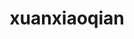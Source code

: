 ---
layout: home
title: xuanxiaoqian

head:
  - - meta
    - property: og:description
      content: 轩小浅个人官网
  - - meta
    - name: keywords
      content: 轩小浅

hero:
  name: xuanxiaoqian
  text: 轩小浅
  tagline: 有伞从不怕雨,没伞怨天尤人
  image:
    src: /xuanxiaoqian.webp
    alt: xuanxiaoqian.webp
  actions:
    - theme: brand
      text: 了解更多
      link: /pages/idea/why
---